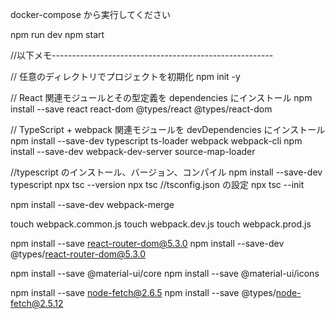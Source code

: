 docker-compose から実行してください

npm run dev
npm start

//以下メモ-------------------------------------------------------

// 任意のディレクトリでプロジェクトを初期化
npm init -y

// React 関連モジュールとその型定義を dependencies にインストール
npm install --save react react-dom @types/react @types/react-dom

// TypeScript + webpack 関連モジュールを devDependencies にインストール
npm install --save-dev typescript ts-loader webpack webpack-cli
npm install --save-dev webpack-dev-server source-map-loader

//typescript のインストール、バージョン、コンパイル
npm install --save-dev typescript
npx tsc --version
npx tsc <filename>
//tsconfig.json の設定
npx tsc --init

npm install --save-dev webpack-merge

touch webpack.common.js
touch webpack.dev.js
touch webpack.prod.js

npm install --save react-router-dom@5.3.0
npm install --save-dev @types/react-router-dom@5.3.0

npm install --save @material-ui/core
npm install --save @material-ui/icons

npm install --save node-fetch@2.6.5
npm install --save @types/node-fetch@2.5.12
